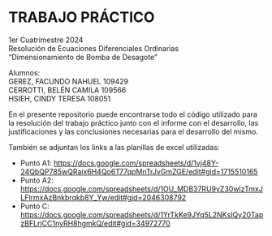 # TRABAJO PRÁCTICO
1er Cuatrimestre 2024 <br>
Resolución de Ecuaciones Diferenciales Ordinarias <br>
“Dimensionamiento de Bomba de Desagote” <br>

Alumnos: <br>
GEREZ, FACUNDO NAHUEL 109429 <br> 
CERROTTI, BELÉN CAMILA 109566 <br>
HSIEH, CINDY TERESA 108051<br> 

En el presente repositorio puede encontrarse todo el código utilizado para la resolución del trabajo práctico junto con el informe con el desarrollo, las justificaciones y las conclusiones necesarias para el desarrollo del mismo.

También se adjuntan los links a las planillas de excel utilizadas:

- Punto A1: https://docs.google.com/spreadsheets/d/1vj48Y-24QbQP785wQRaix6H4Qo6T77qpMnTrJvGmZGE/edit#gid=1715510165
- Punto A2: https://docs.google.com/spreadsheets/d/1OU_MDB37RU9yZ30wlzTmxJLFlrmxAzBnkbrqkb8Y_Yw/edit#gid=2046308792
- Punto C: https://docs.google.com/spreadsheets/d/1YrTkKe9JYq5L2NKsIQy20TapzBFLrjCC1nyRH8hgmkQ/edit#gid=34972770

